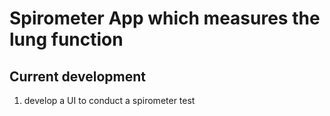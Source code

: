 # Spirometer App which measures the lung function

## Current development
1. develop a UI to conduct a spirometer test